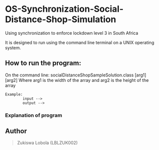 # OS-Synchronization-Social-Distance-Shop-Simulation
Using synchronization to enforce lockdown level 3 in South Africa

It is designed to run using the command line terminal on a UNIX operating system. 

## How to run the program:
On the command line: socialDistanceShopSampleSolution.class [arg1] [arg2]
Where arg1 is the width of the array and arg2 is the height of the array

```
Example:
        input --> 
        output --> 
```

### Explanation of program


## Author
> Zukiswa Lobola (LBLZUK002)
